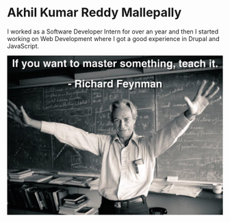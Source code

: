 # Akhil Kumar Reddy Mallepally

I worked as a Software Developer Intern for over an year and then I started working on Web Development where I got a good experience in Drupal and JavaScript.

![Feynmann image](image.jpg)